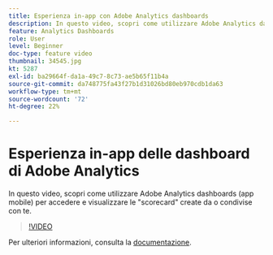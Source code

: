 ```yaml
---
title: Esperienza in-app con Adobe Analytics dashboards
description: In questo video, scopri come utilizzare Adobe Analytics dashboards (app mobile) per accedere e visualizzare le "scorecard" create da o condivise con te.
feature: Analytics Dashboards
role: User
level: Beginner
doc-type: feature video
thumbnail: 34545.jpg
kt: 5287
exl-id: ba29664f-da1a-49c7-8c73-ae5b65f11b4a
source-git-commit: da748775fa43f27b1d31026bd80eb970cdb1da63
workflow-type: tm+mt
source-wordcount: '72'
ht-degree: 22%

---
```


# Esperienza in-app delle dashboard di Adobe Analytics

In questo video, scopri come utilizzare Adobe Analytics dashboards (app mobile) per accedere e visualizzare le &quot;scorecard&quot; create da o condivise con te.

>[!VIDEO](https://video.tv.adobe.com/v/34545/?quality=12)

Per ulteriori informazioni, consulta la [documentazione](https://experienceleague.adobe.com/docs/analytics/analyze/mobapp/home.html?lang=it).
